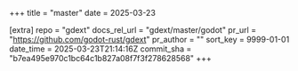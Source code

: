 +++
title = "master"
date = 2025-03-23

[extra]
repo = "gdext"
docs_rel_url = "gdext/master/godot"
pr_url = "https://github.com/godot-rust/gdext"
pr_author = ""
sort_key = 9999-01-01
date_time = 2025-03-23T21:14:16Z
commit_sha = "b7ea495e970c1bc64c1b827a08f7f3f278628568"
+++


